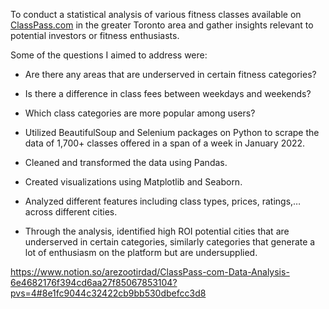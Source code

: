 To conduct a statistical analysis of various fitness classes available on [ClassPass.com](http://ClassPass.com) in the greater Toronto area and gather insights relevant to potential investors or fitness enthusiasts. 

Some of the questions I aimed to address were:

- Are there any areas that are underserved in certain fitness categories?
- Is there a difference in class fees between weekdays and weekends?
- Which class categories are more popular among users?

- Utilized BeautifulSoup and Selenium packages on Python to scrape the data of 1,700+ classes offered in a span of a week in January 2022.
- Cleaned and transformed the data using Pandas.
- Created visualizations using Matplotlib and Seaborn.
- Analyzed different features including class types, prices, ratings,… across different cities.
- Through the analysis, identified high ROI potential cities that are underserved in certain categories, similarly categories that generate a lot of enthusiasm on the platform but are undersupplied.

https://www.notion.so/arezootirdad/ClassPass-com-Data-Analysis-6e4682176f394cd6aa27f85067853104?pvs=4#8e1fc9044c32422cb9bb530dbefcc3d8
